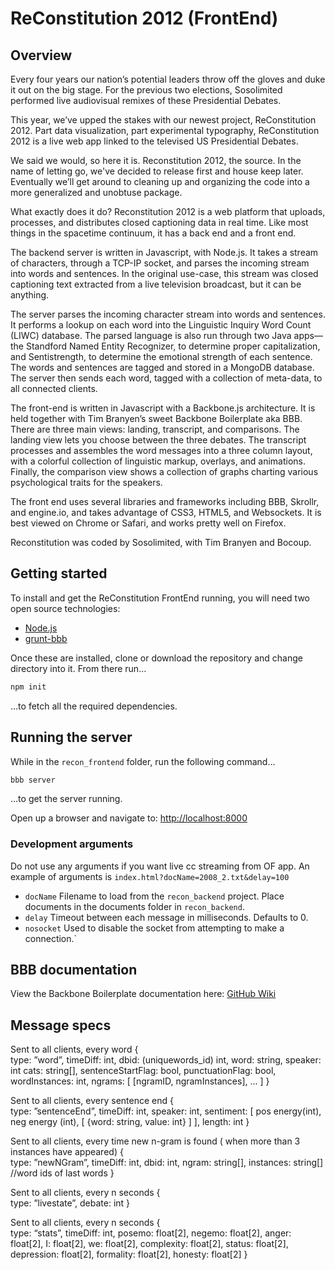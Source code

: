 ReConstitution 2012 (FrontEnd)
==============================

## Overview ##

Every four years our nation’s potential leaders throw off the gloves and duke
it out on the big stage. For the previous two elections, Sosolimited performed
live audiovisual remixes of these Presidential Debates.

This year, we’ve upped the stakes with our newest project, ReConstitution 2012.
Part data visualization, part experimental typography, ReConstitution 2012 is a
live web app linked to the televised US Presidential Debates.

We said we would, so here it is. Reconstitution 2012, the source. In the name of letting go, we've decided to release first and house keep later. Eventually we’ll get around to cleaning up and organizing the code into a more generalized and unobtuse package. 

What exactly does it do? Reconstitution 2012 is a web platform that uploads, processes, and distributes closed captioning data in real time. Like most things in the spacetime continuum, it has a back end and a front end.

The backend server is written in Javascript, with Node.js. It takes a stream of characters, through a TCP-IP socket, and parses the incoming stream into words and sentences. In the original use-case, this stream was closed captioning text extracted from a live television broadcast, but it can be anything.
 
The server parses the incoming character stream into words and sentences. It performs a lookup on each word into the Linguistic Inquiry Word Count (LIWC) database. The parsed language is also run through two Java apps—the Standford Named Entity Recognizer, to determine proper capitalization, and Sentistrength, to determine the emotional strength of each sentence. The words and sentences are tagged and stored in a MongoDB database. The server then sends each word, tagged with a collection of meta-data, to all connected clients.  

The front-end is written in Javascript with a Backbone.js architecture. It is held together with Tim Branyen’s sweet Backbone Boilerplate aka BBB. There are three main views: landing, transcript, and comparisons. The landing view lets you choose between the three debates. The transcript processes and assembles the word messages into a three column layout, with a colorful collection of linguistic markup, overlays, and animations. Finally, the comparison view shows a collection of graphs charting various psychological traits for the speakers.

The front end uses several libraries and frameworks including BBB, Skrollr, and engine.io, and takes advantage of CSS3, HTML5, and Websockets. It is best viewed on Chrome or Safari, and works pretty well on Firefox. 

Reconstitution was coded by Sosolimited, with Tim Branyen and Bocoup.

## Getting started ##

To install and get the ReConstitution FrontEnd running, you will need two open
source technologies:

* [Node.js](http://nodejs.org)
* [grunt-bbb](http://github.com/backbone-boilerplate/grunt-bbb)

Once these are installed, clone or download the repository and change directory
into it.  From there run...

``` bash
npm init
```

...to fetch all the required dependencies.

## Running the server ##

While in the `recon_frontend` folder, run the following command...

``` bash
bbb server
```
...to get the server running.

Open up a browser and navigate to:
[http://localhost:8000](http://localhost:8000)

### Development arguments ###

Do not use any arguments if you want live cc streaming from OF app.  An
example of arguments is `index.html?docName=2008_2.txt&delay=100`

* `docName` Filename to load from the `recon_backend` project. Place documents
  in the documents folder in `recon_backend`.
* `delay` Timeout between each message in milliseconds.  Defaults to 0.
* `nosocket` Used to disable the socket from attempting to make a connection.`

## BBB documentation ##

View the Backbone Boilerplate documentation here:
[GitHub Wiki](https://github.com/tbranyen/backbone-boilerplate/wiki)

## Message specs ##

Sent to all clients, every word
{	
  type: ”word”, 
  timeDiff: int,
dbid: (uniquewords_id) int,
  word: string, 
  speaker: int 
  cats: string[], 
  sentenceStartFlag: bool, 
  punctuationFlag: bool,
  wordInstances: int, 
  ngrams: [ [ngramID, ngramInstances], ... ]
}


Sent to all clients, every sentence end
{	
type: ”sentenceEnd”, 
timeDiff: int,
  speaker: int,
  sentiment: [ pos energy(int), neg energy (int), [ {word: string, value: int} ] ],
  length: int
}

Sent to all clients, every time new n-gram is found ( when more than 3 instances have appeared)
{	
  type: ”newNGram”, 
  timeDiff: int,
  dbid: int,
  ngram: string[],
  instances: string[] //word ids of last words
}

Sent to all clients, every n seconds
{	
type: ”livestate”, 
  debate: int
}

Sent to all clients, every n seconds
{	
  type: “stats”,
  timeDiff: int,
  posemo: float[2],
  negemo: float[2],
  anger: float[2],
  I: float[2],
  we: float[2],
  complexity: float[2],
  status: float[2],
  depression: float[2],
  formality: float[2],
  honesty: float[2]
}



